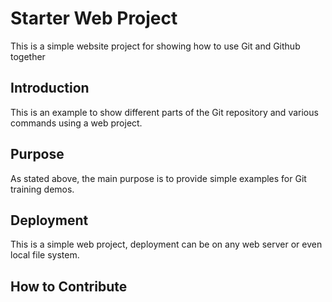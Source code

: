 # Starter Web Project

This is a simple website project for showing
how to use Git and Github together

## Introduction

This is an example to show different parts of
the Git repository and various commands using
a web project.

## Purpose

As stated above, the main purpose is to provide
simple examples for Git training demos.

## Deployment

This is a simple web project, deployment can be
on any web server or even local file system.

## How to Contribute